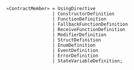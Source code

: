 <!-- This file is generated automatically by infrastructure scripts. Please don't edit by hand. -->

```{ .ebnf .slang-ebnf #ContractMember }
«ContractMember» = UsingDirective
                 | ConstructorDefinition
                 | FunctionDefinition
                 | FallbackFunctionDefinition
                 | ReceiveFunctionDefinition
                 | ModifierDefinition
                 | StructDefinition
                 | EnumDefinition
                 | EventDefinition
                 | ErrorDefinition
                 | StateVariableDefinition;
```
